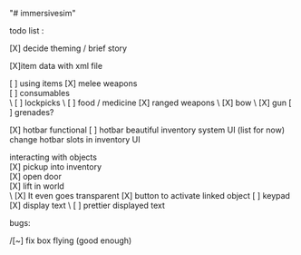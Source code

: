 "# immersivesim"

todo list :

\[X] decide theming / brief story

[X]item data with xml file

[ ] using items
\[X] melee weapons  
\[ ] consumables  
\ \[ ] lockpicks
\ \[ ] food / medicine
\[X] ranged weapons
\ \[X] bow
\ \[X] gun
\[ ] grenades?

[X] hotbar functional
[ ] hotbar beautiful
inventory system UI (list for now)  
change hotbar slots in inventory UI

interacting with objects  
\[X] pickup into inventory  
\[X] open door  
\[X] lift in world  
\ \[X] It even goes transparent
\[X] button to activate linked object
\[ ] keypad
\[X] display text
\ \[ ] prettier displayed text

bugs:

/[~] fix box flying (good enough)
